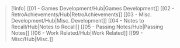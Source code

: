 

> [!info]
> [[01 - Games Development/Hub|Games Development]]
[[02 - RetroAchievements/Hub|RetroAchievements]]
[[03 - Misc. Development/Hub|Misc. Development]]
[[04 - Notes to Recall/Hub|Notes to Recall]]
[[05 - Passing Notes/Hub|Passing Notes]]
[[06 - Work Related/Hub|Work Related]]
[[99 - Misc/Hub|Misc.]]